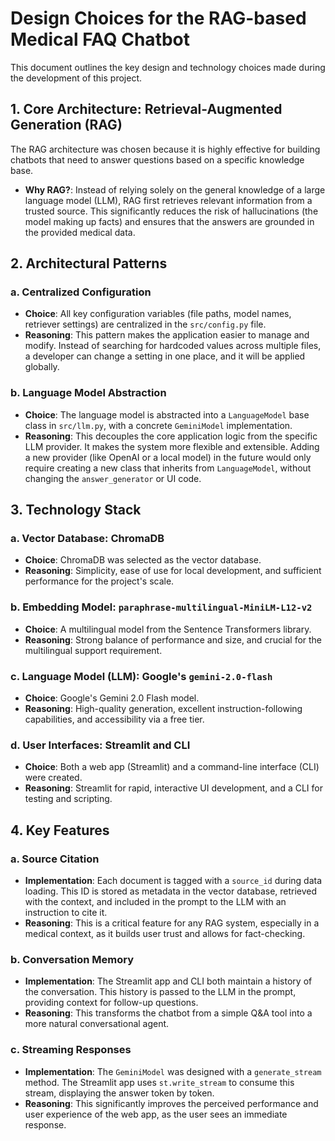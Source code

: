 # Design Choices for the RAG-based Medical FAQ Chatbot

This document outlines the key design and technology choices made during the development of this project.

## 1. Core Architecture: Retrieval-Augmented Generation (RAG)

The RAG architecture was chosen because it is highly effective for building chatbots that need to answer questions based on a specific knowledge base.

-   **Why RAG?**: Instead of relying solely on the general knowledge of a large language model (LLM), RAG first retrieves relevant information from a trusted source. This significantly reduces the risk of hallucinations (the model making up facts) and ensures that the answers are grounded in the provided medical data.

## 2. Architectural Patterns

### a. Centralized Configuration

-   **Choice**: All key configuration variables (file paths, model names, retriever settings) are centralized in the `src/config.py` file.
-   **Reasoning**: This pattern makes the application easier to manage and modify. Instead of searching for hardcoded values across multiple files, a developer can change a setting in one place, and it will be applied globally.

### b. Language Model Abstraction

-   **Choice**: The language model is abstracted into a `LanguageModel` base class in `src/llm.py`, with a concrete `GeminiModel` implementation.
-   **Reasoning**: This decouples the core application logic from the specific LLM provider. It makes the system more flexible and extensible. Adding a new provider (like OpenAI or a local model) in the future would only require creating a new class that inherits from `LanguageModel`, without changing the `answer_generator` or UI code.

## 3. Technology Stack

### a. Vector Database: ChromaDB

-   **Choice**: ChromaDB was selected as the vector database.
-   **Reasoning**: Simplicity, ease of use for local development, and sufficient performance for the project's scale.

### b. Embedding Model: `paraphrase-multilingual-MiniLM-L12-v2`

-   **Choice**: A multilingual model from the Sentence Transformers library.
-   **Reasoning**: Strong balance of performance and size, and crucial for the multilingual support requirement.

### c. Language Model (LLM): Google's `gemini-2.0-flash`

-   **Choice**: Google's Gemini 2.0 Flash model.
-   **Reasoning**: High-quality generation, excellent instruction-following capabilities, and accessibility via a free tier.

### d. User Interfaces: Streamlit and CLI

-   **Choice**: Both a web app (Streamlit) and a command-line interface (CLI) were created.
-   **Reasoning**: Streamlit for rapid, interactive UI development, and a CLI for testing and scripting.

## 4. Key Features

### a. Source Citation

-   **Implementation**: Each document is tagged with a `source_id` during data loading. This ID is stored as metadata in the vector database, retrieved with the context, and included in the prompt to the LLM with an instruction to cite it.
-   **Reasoning**: This is a critical feature for any RAG system, especially in a medical context, as it builds user trust and allows for fact-checking.

### b. Conversation Memory

-   **Implementation**: The Streamlit app and CLI both maintain a history of the conversation. This history is passed to the LLM in the prompt, providing context for follow-up questions.
-   **Reasoning**: This transforms the chatbot from a simple Q&A tool into a more natural conversational agent.

### c. Streaming Responses

-   **Implementation**: The `GeminiModel` was designed with a `generate_stream` method. The Streamlit app uses `st.write_stream` to consume this stream, displaying the answer token by token.
-   **Reasoning**: This significantly improves the perceived performance and user experience of the web app, as the user sees an immediate response.